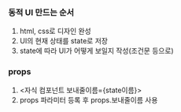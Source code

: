 ### 동적 UI 만드는 순서
1) html, css로 디자인 완성
2) UI의 현재 상태를 state로 저장
3) state에 따라 UI가 어떻게 보일지 작성(조건문 등으로)

### props
1) <자식 컴포넌트 보내줄이름={state이름}>
2) props 파라미터 등록 후 props.보내줄이름 사용